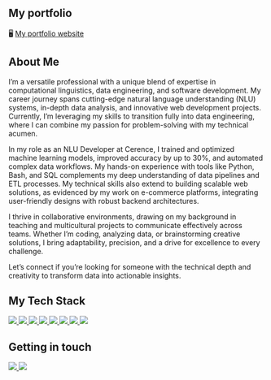 ## My portfolio
🖥 <a href="https://www.mvdv.dev">My portfolio website</a>

## About Me 
I’m a versatile professional with a unique blend of expertise in computational linguistics, data engineering, and software development. My career journey spans cutting-edge natural language understanding (NLU) systems, in-depth data analysis, and innovative web development projects. Currently, I’m leveraging my skills to transition fully into data engineering, where I can combine my passion for problem-solving with my technical acumen.

In my role as an NLU Developer at Cerence, I trained and optimized machine learning models, improved accuracy by up to 30%, and automated complex data workflows. My hands-on experience with tools like Python, Bash, and SQL complements my deep understanding of data pipelines and ETL processes. My technical skills also extend to building scalable web solutions, as evidenced by my work on e-commerce platforms, integrating user-friendly designs with robust backend architectures.

I thrive in collaborative environments, drawing on my background in teaching and multicultural projects to communicate effectively across teams. Whether I’m coding, analyzing data, or brainstorming creative solutions, I bring adaptability, precision, and a drive for excellence to every challenge.

Let’s connect if you’re looking for someone with the technical depth and creativity to transform data into actionable insights.

## My Tech Stack

<a href="https://reactjs.org/">
  <img src="https://img.shields.io/badge/React-20232A?style=for-the-badge&logo=react&logoColor=61DAFB" />
</a>

<a href="https://www.typescriptlang.org/">
  <img src="https://img.shields.io/badge/TypeScript-007ACC?style=for-the-badge&logo=typescript&logoColor=white" />
</a>

<a href="https://de.wikipedia.org/wiki/JavaScript">
  <img src="https://img.shields.io/badge/JavaScript-323330?style=for-the-badge&logo=javascript&logoColor=F7DF1E" />
</a>

<a href="https://sass-lang.com/">
  <img src="https://img.shields.io/badge/Sass-CC6699?style=for-the-badge&logo=sass&logoColor=white" />
</a>

<a href="https://getbootstrap.com/">
  <img src="https://img.shields.io/badge/Bootstrap-563D7C?style=for-the-badge&logo=bootstrap&logoColor=white" />
</a>

<a href="https://www.npmjs.com/">
  <img src="https://img.shields.io/badge/npm-CB3837?style=for-the-badge&logo=npm&logoColor=white" />
</a>

<a href="https://jestjs.io/">
  <img src="https://img.shields.io/badge/Jest-C21325?style=for-the-badge&logo=jest&logoColor=white" />
</a>

<a href="https://www.figma.com/">
  <img src="https://img.shields.io/badge/Figma-F24E1E?style=for-the-badge&logo=figma&logoColor=white" />
</a>

## Getting in touch

<a href="https://mail.google.com/mail/u/0/?fs=1&to=mvdv.dev@gmail.com">
  <img src="https://img.shields.io/badge/Gmail-D14836?style=for-the-badge&logo=gmail&logoColor=white" />
</a>

<a href="https://www.linkedin.com/in/matthias-van-de-velde-4999b893/">
  <img src="https://img.shields.io/badge/LinkedIn-0077B5?style=for-the-badge&logo=linkedin&logoColor=white" />
</a>
